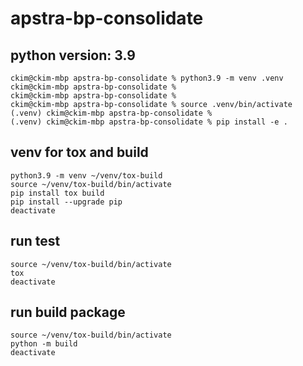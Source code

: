 # apstra-bp-consolidate

## python version: 3.9
```
ckim@ckim-mbp apstra-bp-consolidate % python3.9 -m venv .venv
ckim@ckim-mbp apstra-bp-consolidate % 
ckim@ckim-mbp apstra-bp-consolidate % 
ckim@ckim-mbp apstra-bp-consolidate % source .venv/bin/activate
(.venv) ckim@ckim-mbp apstra-bp-consolidate % 
(.venv) ckim@ckim-mbp apstra-bp-consolidate % pip install -e .
```



## venv for tox and build

```
python3.9 -m venv ~/venv/tox-build
source ~/venv/tox-build/bin/activate
pip install tox build
pip install --upgrade pip
deactivate
```


## run test

```
source ~/venv/tox-build/bin/activate
tox
deactivate
```

## run build package
```
source ~/venv/tox-build/bin/activate
python -m build
deactivate
```